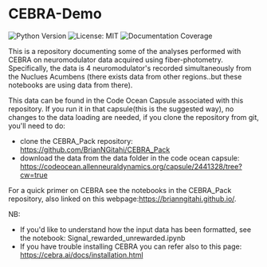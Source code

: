# CEBRA-Demo

![Python Version](https://img.shields.io/badge/python-3.9.7%2B-blue)
![License: MIT](https://img.shields.io/badge/License-MIT-yellow.svg)
![Documentation Coverage](https://img.shields.io/badge/documentation-100%25-brightgreen)

This is a repository documenting some of the analyses performed with CEBRA on neuromodulator data acquired using fiber-photometry. 
Specifically, the data is 4 neuromodulator's recorded simultaneously from the Nuclues Acumbens (there exists data from other regions..but these notebooks are using data from there).

This data can be found in the Code Ocean Capsule associated with this repository. If you run it in that capsule(this is the suggested way), no changes to the data loading are needed, if you clone the repository from git, you'll need to do:
- clone the CEBRA_Pack repository: https://github.com/BrianNGitahi/CEBRA_Pack
- download the data from the data folder in the code ocean capsule: https://codeocean.allenneuraldynamics.org/capsule/2441328/tree?cw=true

For a quick primer on CEBRA see the notebooks in the CEBRA_Pack repository, also linked on this webpage:https://brianngitahi.github.io/. 


NB: 
- If you'd like to understand how the input data has been formatted, see the notebook: Signal_rewarded_unrewarded.ipynb 
- If you have trouble installing CEBRA you can refer also to this page: https://cebra.ai/docs/installation.html

